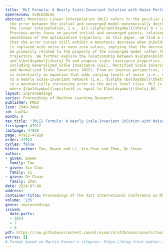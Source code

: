 ```yaml
---
title: 'MLI Formula: A Nearly Scale-Invariant Solution with Noise Perturbation'
openreview: SvBLKoBL4q
abstract: Monotonic Linear Interpolation (MLI) refers to the peculiar phenomenon that
  the error between the initial and converged model monotonically decreases along
  the linear interpolation, i.e., $(1-\alpha)\boldsymbol{\theta}_0 + \alpha \boldsymbol{\theta}_F$.
  Previous works focus on paired initial and converged points, relating MLI to the
  smoothness of the optimization trajectory. In this paper, we find a shocking fact
  that the error curves still exhibit a monotonic decrease when $\boldsymbol{\theta}_0$
  is replaced with noise or even zero values, implying that the decreasing curve may
  be primarily related to the property of the converged model rather than the optimization
  trajectory. We further explore the relationship between $\alpha\boldsymbol{\theta}_F$
  and $\boldsymbol{\theta}_F$ and propose scale invariance properties in various cases,
  including Generalized Scale Invariance (GSI), Rectified Scale Invariance (RSI),
  and Normalized Scale Invariance (NSI). From an inverse perspective, the MLI formula
  is essentially an equation that adds varying levels of noise (i.e., $(1-\alpha)\boldsymbol{\epsilon}$)
  to a nearly scale-invariant network (i.e., $\alpha \boldsymbol{\theta}_F$), resulting
  in a monotonically increasing error as the noise level rises. MLI is a special case
  where $\boldsymbol{\epsilon}$ is equal to $\boldsymbol{\theta}_0$.
layout: inproceedings
series: Proceedings of Machine Learning Research
publisher: PMLR
issn: 2640-3498
id: tao24a
month: 0
tex_title: "{MLI} Formula: A Nearly Scale-Invariant Solution with Noise Perturbation"
firstpage: 47912
lastpage: 47928
page: 47912-47928
order: 47912
cycles: false
bibtex_author: Tao, Bowen and Li, Xin-Chun and Zhan, De-Chuan
author:
- given: Bowen
  family: Tao
- given: Xin-Chun
  family: Li
- given: De-Chuan
  family: Zhan
date: 2024-07-08
address:
container-title: Proceedings of the 41st International Conference on Machine Learning
volume: '235'
genre: inproceedings
issued:
  date-parts:
  - 2024
  - 7
  - 8
pdf: https://raw.githubusercontent.com/mlresearch/v235/main/assets/tao24a/tao24a.pdf
extras: []
# Format based on Martin Fenner's citeproc: https://blog.front-matter.io/posts/citeproc-yaml-for-bibliographies/
---
```

